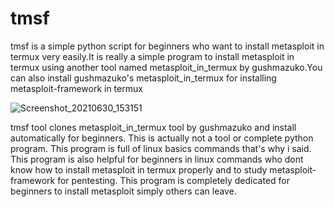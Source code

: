 # tmsf
tmsf is a simple python script for beginners who want to install metasploit in termux very  easily.It is really a simple program to install metasploit in termux using another tool named metasploit_in_termux by gushmazuko.You can also install gushmazuko's metasploit_in_termux for installing metasploit-framework in termux

![Screenshot_20210630_153151](https://user-images.githubusercontent.com/79966315/123942185-8431d400-d9b8-11eb-953f-c466754bdfc2.jpg)

tmsf tool clones metasploit_in_termux tool by gushmazuko and install automatically for beginners.
This is actually not a tool or complete python program. 
This program is full of linux basics commands that's why i said.
This program is also helpful for beginners in linux commands who dont know how to install metasploit in termux properly and to study metasploit-framework for pentesting.
This program is completely dedicated for beginners to install metasploit simply others can leave.


